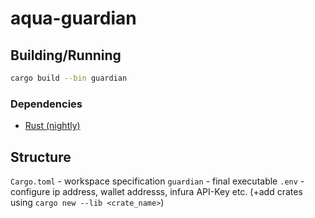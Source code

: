 # aqua-guardian

## Building/Running

```sh
cargo build --bin guardian
```

### Dependencies

- [Rust (nightly)](https://rustup.rs/)

## Structure

`Cargo.toml` - workspace specification
`guardian` - final executable
`.env` - configure ip address, wallet addresss, infura API-Key etc.
(+add crates using `cargo new --lib <crate_name>`)
